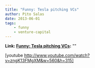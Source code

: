 ```yaml
---
title: "Funny: Tesla pitching VCs"
author: Pito Salas
date: 2013-06-01
tags:
    - funny
    - venture-capital
---
```


**Link: [Funny: Tesla pitching VCs](None):** ""

[youtube http://www.youtube.com/watch?v=zngK13FMgXM&w=560&h=315]


